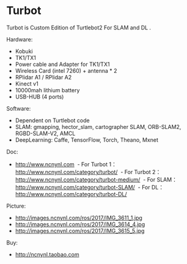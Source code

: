 # Turbot
Turbot is Custom Edition of Turtlebot2 For SLAM and DL .


Hardware:

 - Kobuki 
 - TK1/TX1
 - Power cable and Adapter for TK1/TX1
 - Wireless Card (intel 7260) + antenna * 2 
 - RPlidar A1 / RPlidar A2
 - Kinect v1
 - 10000mah lithium battery 
 - USB-HUB (4 ports)

Software:

 - Dependent on Turtlebot code
 - SLAM: gmapping, hector_slam, cartographer SLAM, ORB-SLAM2, RGBD-SLAM-V2, AMCL
 - DeepLearning: Caffe, TensorFlow, Torch, Theano, Mxnet
 
Doc:
 
  - http://www.ncnynl.com
  - For Turbot 1：http://www.ncnynl.com/category/turbot/
  - For Turbot 2：http://www.ncnynl.com/category/turbot-medium/
  - For SLAM： http://www.ncnynl.com/category/turbot-SLAM/
  - For DL： http://www.ncnynl.com/category/turbot-DL/
  
 
Picture:
 
  - http://images.ncnynl.com/ros/2017/IMG_3611_1.jpg
  - http://images.ncnynl.com/ros/2017/IMG_3614_4.jpg
  - http://images.ncnynl.com/ros/2017/IMG_3615_5.jpg
  
Buy: 

 - http://ncnynl.taobao.com
 
 
